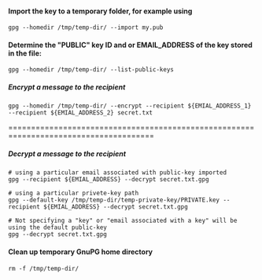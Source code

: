 #### Import the key to a temporary folder, for example using
```
gpg --homedir /tmp/temp-dir/ --import my.pub
```

#### Determine the "PUBLIC" key ID and or EMAIL_ADDRESS of the key stored in the file:
```
gpg --homedir /tmp/temp-dir/ --list-public-keys
```

##### Encrypt a message to the recipient
```
gpg --homedir /tmp/temp-dir/ --encrypt --recipient ${EMIAL_ADDRESS_1} --recipient ${EMIAL_ADDRESS_2} secret.txt
```

======================================================================================
##### Decrypt a message to the recipient
```
# using a particular email associated with public-key imported
gpg --recipient ${EMIAL_ADDRESS} --decrypt secret.txt.gpg

# using a particular privete-key path
gpg --default-key /tmp/temp-dir/temp-private-key/PRIVATE.key --recipient ${EMIAL_ADDRESS} --decrypt secret.txt.gpg

# Not specifying a "key" or "email associated with a key" will be using the default public-key 
gpg --decrypt secret.txt.gpg
```

#### Clean up temporary GnuPG home directory
```
rm -f /tmp/temp-dir/
```
